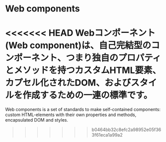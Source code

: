 # Web components

<<<<<<< HEAD
Webコンポーネント(Web component)は、自己完結型のコンポーネント、つまり独自のプロパティとメソッドを持つカスタムHTML要素、カプセル化されたDOM、およびスタイルを作成するための一連の標準です。
=======
Web components is a set of standards to make self-contained components: custom HTML-elements with their own properties and methods, encapsulated DOM and styles.
>>>>>>> b0464bb32c8efc2a98952e05f363f61eca1a99a2
